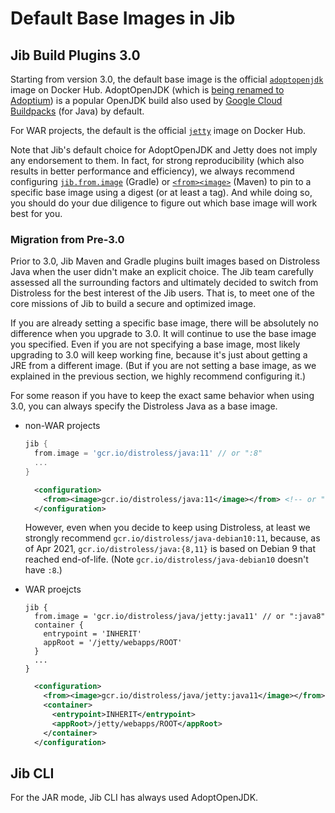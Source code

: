 # Default Base Images in Jib

## Jib Build Plugins 3.0

Starting from version 3.0, the default base image is the official [`adoptopenjdk`](https://hub.docker.com/_/adoptopenjdk) image on Docker Hub. AdoptOpenJDK (which is [being renamed to Adoptium](https://blog.adoptopenjdk.net/2020/06/adoptopenjdk-to-join-the-eclipse-foundation/)) is a popular OpenJDK build also used by [Google Cloud Buildpacks](https://github.com/GoogleCloudPlatform/buildpacks) (for Java) by default.

For WAR projects, the default is the official [`jetty`](https://hub.docker.com/_/jetty) image on Docker Hub.

Note that Jib's default choice for AdoptOpenJDK and Jetty does not imply any endorsement to them. In fact, for strong reproducibility (which also results in better performance and efficiency), we always recommend configuring [`jib.from.image`](https://github.com/GoogleContainerTools/jib/tree/master/jib-gradle-plugin#from-closure) (Gradle) or [`<from><image>`](https://github.com/GoogleContainerTools/jib/tree/master/jib-maven-plugin#from-object) (Maven) to pin to a specific base image using a digest (or at least a tag). And while doing so, you should do your due diligence to figure out which base image will work best for you.

### Migration from Pre-3.0

Prior to 3.0, Jib Maven and Gradle plugins built images based on Distroless Java when the user didn't make an explicit choice. The Jib team carefully assessed all the surrounding factors and ultimately decided to switch from Distroless for the best interest of the Jib users. That is, to meet one of the core missions of Jib to build a secure and optimized image.

If you are already setting a specific base image, there will be absolutely no difference when you upgrade to 3.0. It will continue to use the base image you specified. Even if you are not specifying a base image, most likely upgrading to 3.0 will keep working fine, because it's just about getting a JRE from a different image. (But if you are not setting a base image, as we explained in the previous section, we highly recommend configuring it.)

For some reason if you have to keep the exact same behavior when using 3.0, you can always specify the Distroless Java as a base image.

* non-WAR projects
   ```groovy
   jib {
     from.image = 'gcr.io/distroless/java:11' // or ":8"
     ...
   }
   ```
   ```xml
     <configuration>
       <from><image>gcr.io/distroless/java:11</image></from> <!-- or ":8" -->
     </configuration>
   ```
   However, even when you decide to keep using Distroless, at least we strongly recommend `gcr.io/distroless/java-debian10:11`, because, as of Apr 2021, `gcr.io/distroless/java:{8,11}` is based on Debian 9 that reached end-of-life. (Note `gcr.io/distroless/java-debian10` doesn't have `:8`.)

* WAR proejcts
   ```
   jib {
     from.image = 'gcr.io/distroless/java/jetty:java11' // or ":java8"
     container {
       entrypoint = 'INHERIT'
       appRoot = '/jetty/webapps/ROOT'
     }
     ...
   }
   ```
   ```xml
     <configuration>
       <from><image>gcr.io/distroless/java/jetty:java11</image></from> <!-- or ":java8" -->
       <container>
         <entrypoint>INHERIT</entrypoint>
         <appRoot>/jetty/webapps/ROOT</appRoot>
       </container>
     </configuration>
   ```

## Jib CLI

For the JAR mode, Jib CLI has always used AdoptOpenJDK.
